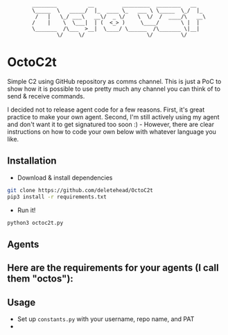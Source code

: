 ```
        ________          __         _________  ________   __   
        \_____  \   _____/  |_  ____ \_   ___ \ \_____  \_/  |_ 
         /   |   \_/ ___\   __\/  _ \/    \  \/  /  ____/\   __\
        /    |    \  \___|  | (  <_> )     \____/       \ |  |  
        \_______  /\___  >__|  \____/ \______  /\_______ \|__|  
                \/     \/                    \/         \/      
```
# OctoC2t
Simple C2 using GitHub repository as comms channel. This is just a PoC to show how it is possible to use pretty much any channel you can think of to send & receive commands.

I decided not to release agent code for a few reasons. First, it's great practice to make your own agent. Second, I'm still actively using my agent and don't want it to get signatured too soon :) - However, there are clear instructions on how to code your own below with whatever language you like.

## Installation
- Download & install dependencies
```sh
git clone https://github.com/deletehead/OctoC2t
pip3 install -r requirements.txt
```
- Run it!
```sh
python3 octoc2t.py
```

## Agents
Here are the requirements for your agents (I call them "octos"):
- 

## Usage
- Set up `constants.py` with your username, repo name, and PAT
- 
